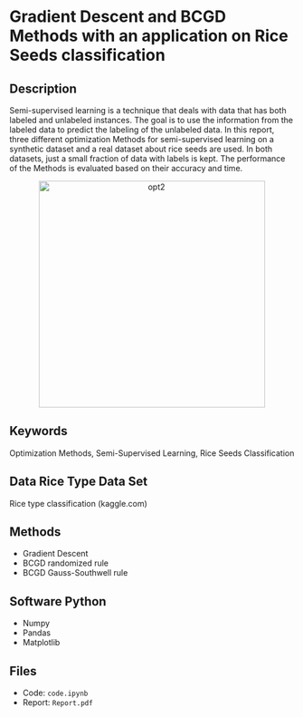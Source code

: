 # Gradient Descent and BCGD Methods with an application on Rice Seeds classification

##  Description 
Semi-supervised learning is a technique that deals with data that has both labeled and unlabeled instances. The goal is to use the information from the labeled data to predict the labeling of the unlabeled data. In this report, three different optimization Methods for semi-supervised learning on a synthetic dataset and a real dataset about rice seeds are used. In both datasets, just a small fraction of data with labels is kept. The performance of the Methods is evaluated based on their accuracy and time.

<p align="center">
<img src="https://github.com/alecruces/OptiRice/assets/67338986/506491de-f0b0-4d6d-b6b1-a67f17ae32c9" alt="opt2" style="width:400px;height:auto;"/>
</p>


##  Keywords
Optimization Methods, Semi-Supervised Learning, Rice Seeds Classification
##  Data Rice Type Data Set
 Rice type classification (kaggle.com)
## Methods
*	Gradient Descent
*	BCGD randomized rule
*	BCGD Gauss-Southwell rule
## Software Python
*	Numpy
*	Pandas
*	Matplotlib 
## Files  
* Code: `code.ipynb`
* Report: `Report.pdf`


